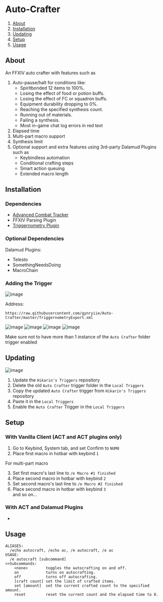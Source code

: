 # Auto-Crafter

1. [About](#about)
1. [Installation](#installation)
1. [Updating](#updating)
1. [Setup](#setup)
1. [Usage](#usage)

## About
An FFXIV auto crafter with features such as
1. Auto-pause/halt for conditions like:
   - Spiritbonded 12 items to 100%.
   - Losing the effect of food or potion buffs.
   - Losing the effect of FC or squadron buffs.
   - Equipment durability dropping to 0%.
   - Reaching the specified synthesis count.
   - Running out of materials.
   - Failing a synthesis.
   - Most in-game chat log errors in red text
1. Elapsed time
1. Multi-part macro support
1. Synthesis limit
1. Optional support and extra features using 3rd-party Dalamud Plugins such as
   - Keybindless automation
   - Conditional crafting steps
   - Smart action queuing
   - Extended macro length

## Installation
### Dependencies

   - [Advanced Combat Tracker](http://advancedcombattracker.com/)
   - FFXIV Parsing Plugin
   - [Triggernometry Plugin](https://github.com/paissaheavyindustries/Triggernometry/releases)

### Optional Dependencies
Dalamud Plugins:
   - Telesto
   - SomethingNeedsDoing
   - MacroChain

### Adding the Trigger


![image](https://user-images.githubusercontent.com/19721540/167280273-e2eeb7d4-66d0-4335-80c4-ed8e0e8725d3.png)

Address: 
```
https://raw.githubusercontent.com/gynryiie/Auto-Crafter/master/TriggernometryExport.xml
```

![image](https://user-images.githubusercontent.com/19721540/167268633-243f8e6f-3379-423f-bdd1-4ec42fe6ac09.png)
![image](https://user-images.githubusercontent.com/19721540/167280269-88339a88-856e-4c20-88b8-4a882533ceae.png)
![image](https://user-images.githubusercontent.com/19721540/167280449-d64d2fb2-b477-4057-96db-8bf50eb1e535.png)
![image](https://user-images.githubusercontent.com/19721540/167280607-27b8c9ad-9aa0-4a9a-9d51-fc6e06ec94b2.png)

Make sure not to have more than 1 instance of the `Auto Crafter` folder trigger enabled

## Updating

![image](https://user-images.githubusercontent.com/19721540/167280757-2a751156-91fc-400f-8bd6-87cf0cf5df96.png)
1. Update the `Hikarin's Triggers` repository
2. Delete the old `Auto Crafter` trigger folder in the `Local Triggers`
3. Copy the updated `Auto Crafter` trigger from `Hikarin's Triggers` repository
4. Paste it in the `Local Triggers`
5. Enable the `Auto Crafter` Trigger in the `Local Triggers`

## Setup
### With Vanilla Client (ACT and ACT plugins only)

1. Go to Keybind, System tab, and set Confirm to `NUM0`
2. Place first macro in hotbar with keybind `1`

For multi-part macro

3. Set first macro's last line to `/e Macro #1 finished`
4. Place second macro in hotbar with keybind `2`
5. Set second macro's last line to `/e Macro #2 finished`
6. Place second macro in hotbar with keybind `3`\
   and so on...
### With ACT and Dalamud Plugins
-

## Usage
```
ALIASES:
  /echo autocraft, /echo ac, /e autocraft, /e ac
USAGE:
  /e autocraft [subcommand]
>>Subcommands:
    <none>        toggles the autocrafting on and off.
    on            turns on autocrafting.
    off           turns off autocrafting.
    [craft count] set the limit of crafted items.
    set [amount]  set the current crafted count to the specified amount.
    reset         reset the current count and the elapsed time to 0.
```
